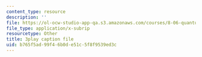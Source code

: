 ```yaml
---
content_type: resource
description: ''
file: https://ol-ocw-studio-app-qa.s3.amazonaws.com/courses/8-06-quantum-physics-iii-spring-2018/b765f5ad99f46b0de51c5f8f9539ed3c_NjhuAak0jmM.srt
file_type: application/x-subrip
resourcetype: Other
title: 3play caption file
uid: b765f5ad-99f4-6b0d-e51c-5f8f9539ed3c
---
```

